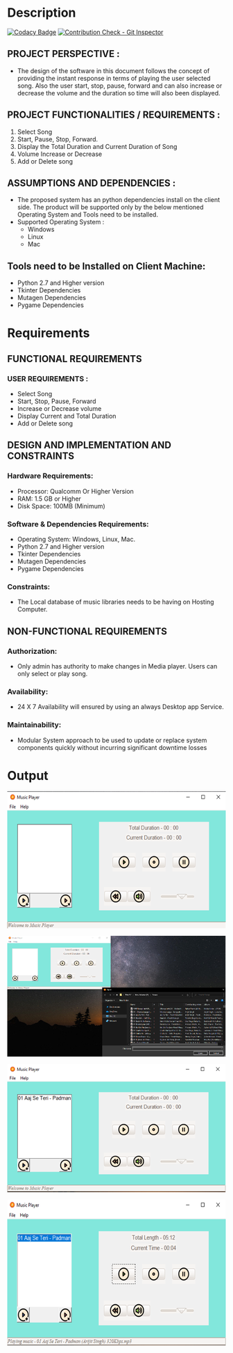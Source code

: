 # Description

[![Codacy Badge](https://api.codacy.com/project/badge/Grade/98cbef0414b1473f83d58d6f28723467)](https://app.codacy.com/gh/Divyangy68/LTTS_Python_MiniProject?utm_source=github.com&utm_medium=referral&utm_content=Divyangy68/LTTS_Python_MiniProject&utm_campaign=Badge_Grade_Settings)
[![Contribution Check - Git Inspector](https://github.com/Divyangy68/LTTS_Python_MiniProject/actions/workflows/gitinspector.yml/badge.svg)](https://github.com/Divyangy68/LTTS_Python_MiniProject/actions/workflows/gitinspector.yml)

## PROJECT PERSPECTIVE :
 - The design of the software in this document follows the concept of providing the instant response in terms of playing the user selected song. Also the user start, stop, pause, forward and can also increase or decrease the volume and the duration so time will also been displayed.

## PROJECT FUNCTIONALITIES / REQUIREMENTS :
 1.	Select Song
 2.	Start, Pause, Stop, Forward. 
 3.	Display the Total Duration and Current Duration of Song 
 4.	Volume Increase or Decrease 
 5.	Add or Delete song 

## ASSUMPTIONS AND DEPENDENCIES :
 - The proposed system has an python dependencies install on the client side. The product will be supported only by the below mentioned Operating System and Tools need to be installed. 
 - Supported Operating System : 
    -	Windows
    -	Linux
    -	Mac 

## Tools need to be Installed on Client Machine:
 -	Python 2.7 and Higher version
 -	Tkinter Dependencies
 -	Mutagen Dependencies
 -	Pygame Dependencies


# Requirements

## FUNCTIONAL REQUIREMENTS

### USER REQUIREMENTS : 
 - Select Song
 - Start, Stop, Pause, Forward
 - Increase or Decrease volume  
 - Display Current and Total Duration 
 - Add or Delete song 

## DESIGN AND IMPLEMENTATION AND CONSTRAINTS
### Hardware Requirements:
 - Processor: Qualcomm Or Higher Version
 - RAM: 1.5 GB or Higher
 - Disk Space: 100MB (Minimum)

### Software & Dependencies Requirements:
 - Operating System: Windows, Linux, Mac.
 - Python 2.7 and Higher version
 - Tkinter Dependencies
 - Mutagen Dependencies
 - Pygame Dependencies
 
### Constraints:
 - The Local database of music libraries needs to be having on Hosting Computer.
 

## NON-FUNCTIONAL REQUIREMENTS
### Authorization:
 - Only admin has authority to make changes in Media player. Users can only select or play song.
### Availability:
 - 24 X 7 Availability will ensured by using an always Desktop app Service.
### Maintainability:
 - Modular System approach to be used to update or replace system components quickly without incurring significant downtime losses 


# Output
![Output - 1:](OutputFile/1.png)

![Output - 2:](OutputFile/2.png)

![Output - 3:](OutputFile/3.png)

![Output - 4:](OutputFile/4.png)
